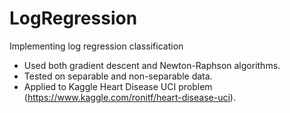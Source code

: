 # LogRegression
Implementing log regression classification

* Used both gradient descent and Newton-Raphson algorithms. 
* Tested on separable and non-separable data. 
* Applied to Kaggle Heart Disease UCI problem (https://www.kaggle.com/ronitf/heart-disease-uci).

